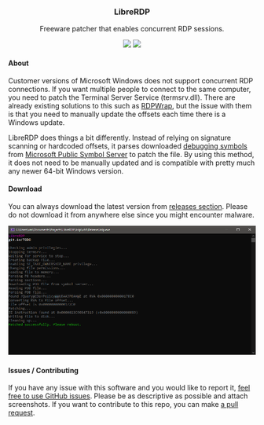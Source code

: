 <h3 align="center">LibreRDP</h3>
<p align="center">Freeware patcher that enables concurrent RDP sessions.</p>
<p align="center">
<img src="https://badgen.net/badge/license/MIT/blue" href="#" />
<img src="https://badgen.net/badge/language/C/green" href="#" />
</p>

#### About
Customer versions of Microsoft Windows does not support concurrent RDP connections. If you want multiple people to connect to the same computer, you need to patch the Terminal Server Service (termsrv.dll). There are already existing solutions to this such as [RDPWrap](https://github.com/stascorp/rdpwrap), but the issue with them is that you need to manually update the offsets each time there is a Windows update.

LibreRDP does things a bit differently. Instead of relying on signature scanning or hardcoded offsets, it parses downloaded [debugging symbols](https://en.wikipedia.org/wiki/Debug_symbol) from [Microsoft Public Symbol Server](https://docs.microsoft.com/en-us/windows-hardware/drivers/debugger/microsoft-public-symbols) to patch the file. By using this method, it does not need to be manually updated and is compatible with pretty much any newer 64-bit Windows version.

#### Download
You can always download the latest version from [releases section](https://github.com/SamuelTulach/lrdp/releases). Please do not download it from anywhere else since you might encounter malware.

<p align="center">
<img src="screenshot.png" href="#" />
</p>

#### Issues / Contributing
If you have any issue with this software and you would like to report it, [feel free to use GitHub issues](https://github.com/SamuelTulach/lrdp/issues). Please be as descriptive as possible and attach screenshots. If you want to contribute to this repo, you can make [a pull request](https://github.com/SamuelTulach/lrdp/pulls).